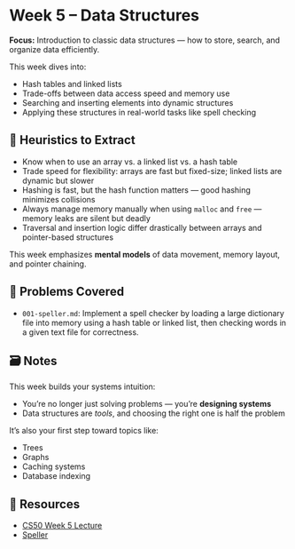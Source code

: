 # Week 5 – Data Structures

**Focus:** Introduction to classic data structures — how to store, search, and organize data efficiently.

This week dives into:
- Hash tables and linked lists
- Trade-offs between data access speed and memory use
- Searching and inserting elements into dynamic structures
- Applying these structures in real-world tasks like spell checking

## 🧠 Heuristics to Extract

- Know when to use an array vs. a linked list vs. a hash table  
- Trade speed for flexibility: arrays are fast but fixed-size; linked lists are dynamic but slower  
- Hashing is fast, but the hash function matters — good hashing minimizes collisions  
- Always manage memory manually when using `malloc` and `free` — memory leaks are silent but deadly  
- Traversal and insertion logic differ drastically between arrays and pointer-based structures

This week emphasizes **mental models** of data movement, memory layout, and pointer chaining.

## 📂 Problems Covered

- `001-speller.md`: Implement a spell checker by loading a large dictionary file into memory using a hash table or linked list, then checking words in a given text file for correctness.

## 🗃️ Notes

This week builds your systems intuition:
- You’re no longer just solving problems — you’re **designing systems**
- Data structures are *tools*, and choosing the right one is half the problem

It’s also your first step toward topics like:
- Trees
- Graphs
- Caching systems
- Database indexing

## 📎 Resources

- [CS50 Week 5 Lecture](https://cs50.harvard.edu/x/2023/weeks/5/)
- [Speller](https://cs50.harvard.edu/x/2023/psets/5/speller/)